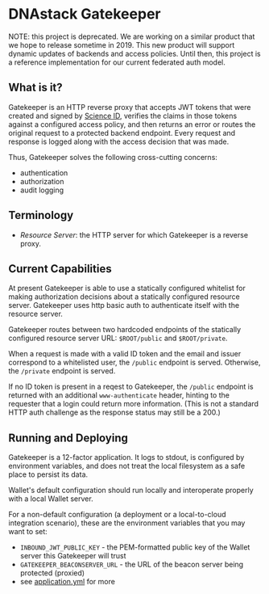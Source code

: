 # DNAstack Gatekeeper

NOTE: this project is deprecated. We are working on a similar product that we hope to release sometime in 2019. This new product
will support dynamic updates of backends and access policies.
Until then, this project is a reference implementation for our current federated auth model.

## What is it?

Gatekeeper is an HTTP reverse proxy that accepts JWT tokens that were created and signed by
[Science ID](https://wallet.prod.dnastack.com/), verifies the claims in those tokens against a configured access
policy, and then returns an error or routes the original request to a protected backend endpoint. Every request and
response is logged along with the access decision that was made.

Thus, Gatekeeper solves the following cross-cutting concerns:

- authentication
- authorization
- audit logging

## Terminology

* *Resource Server*: the HTTP server for which Gatekeeper is a reverse proxy.

## Current Capabilities

At present Gatekeeper is able to use a statically configured whitelist for making authorization decisions about a
statically configured resource server. Gatekeeper uses http basic auth to authenticate itself with the resource server.

Gatekeeper routes between two hardcoded endpoints of the statically configured resource server URL: `$ROOT/public` and `$ROOT/private`.

When a request is made with a valid ID token and the email and issuer correspond to a whitelisted user, the `/public` endpoint is served.
Otherwise, the `/private` endpoint is served.

If no ID token is present in a reqest to Gatekeeper, the `/public` endpoint is returned with an additional `www-authenticate` header,
hinting to the requester that a login could return more information. (This is not a standard HTTP auth challenge as the response status may still be a 200.)

## Running and Deploying

Gatekeeper is a 12-factor application. It logs to stdout, is configured by environment variables, and does not
treat the local filesystem as a safe place to persist its data.

Wallet's default configuration should run locally and interoperate properly with a local Wallet server.

For a non-default configuration (a deployment or a local-to-cloud integration scenario), these are the
environment variables that you may want to set:

* `INBOUND_JWT_PUBLIC_KEY` - the PEM-formatted public key of the Wallet server this Gatekeeper will trust
* `GATEKEEPER_BEACONSERVER_URL` - the URL of the beacon server being protected (proxied)
* see [application.yml](src/main/resources/application.yml) for more
